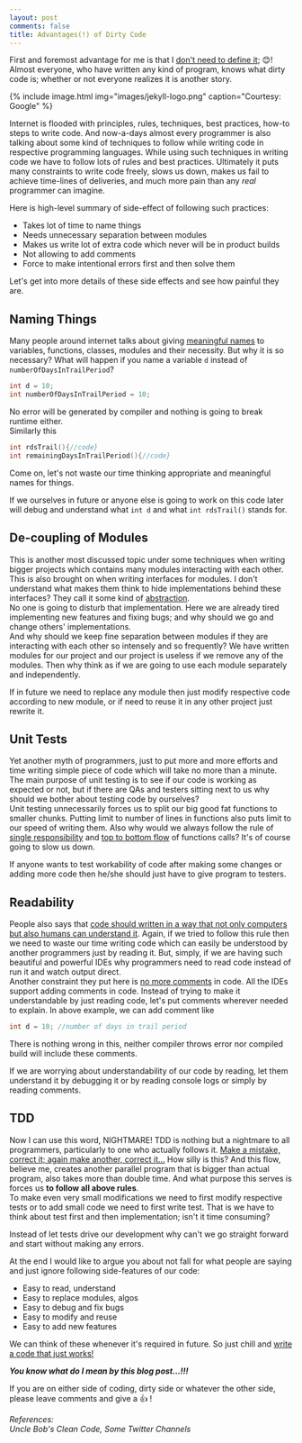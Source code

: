 ```yaml
---
layout: post
comments: false
title: Advantages(!) of Dirty Code
---
```


First and foremost advantage for me is that I <u>don't need to define it</u>; 😊! Almost everyone, who have written any kind of program, knows what dirty code is; whether or not everyone realizes it is another story.

{% include image.html img="images/jekyll-logo.png" caption="Courtesy: Google" %}

Internet is flooded with principles, rules, techniques, best practices, how-to steps to write code. And now-a-days almost every programmer is also talking about some kind of techniques to follow while writing code in respective programming languages. While using such techniques in writing code we have to follow lots of rules and best practices. Ultimately it puts many constraints to write code freely, slows us down, makes us fail to achieve time-lines of deliveries, and much more pain than any *real* programmer can imagine.

Here is high-level summary of side-effect of following such practices:  
- Takes lot of time to name things  
- Needs unnecessary separation between modules  
- Makes us write lot of extra code which never will be in product builds  
- Not allowing to add comments  
- Force to make intentional errors first and then solve them

Let's get into more details of these side effects and see how painful they are.

## Naming Things
Many people around internet talks about giving <u>meaningful names</u> to variables, functions, classes, modules and their necessity. But why it is so necessary? What will happen if you name a variable `d` instead of `numberOfDaysInTrailPeriod`?
```c
int d = 10;
int numberOfDaysInTrailPeriod = 10;
```
No error will be generated by compiler and nothing is going to break runtime either.    
Similarly this
```c
int rdsTrail(){//code}
int remainingDaysInTrailPeriod(){//code}
```
Come on, let's not waste our time thinking appropriate and meaningful names for things.

If we ourselves in future or anyone else is going to work on this code later will debug and understand what `int d` and what `int rdsTrail()` stands for.

## De-coupling of Modules
This is another most discussed topic under some techniques when writing bigger projects which contains many modules interacting with each other. This is also brought on when writing interfaces for modules. I don't understand what makes them think to hide implementations behind these interfaces? They call it some kind of <u>abstraction</u>.  
No one is going to disturb that implementation. Here we are already tired implementing new features and fixing bugs; and why should we go and change others' implementations.  
And why should we keep fine separation between modules if they are interacting with each other so intensely and so frequently? We have written modules for our project and our project is useless if we remove any of the modules. Then why think as if we are going to use each module separately and independently.

If in future we need to replace any module then just modify respective code according to new module, or if need to reuse it in any other project just rewrite it.

## Unit Tests
Yet another myth of programmers, just to put more and more efforts and time writing simple piece of code which will take no more than a minute. The main purpose of unit testing is to see if our code is working as expected or not, but if there are QAs and testers sitting next to us why should we bother about testing code by ourselves?  
Unit testing unnecessarily forces us to split our big good fat functions to smaller chunks. Putting limit to number of lines in functions also puts limit to our speed of writing them. Also why would we always follow the rule of <u>single responsibility</u> and <u>top to bottom flow</u> of functions calls? It's of course going to slow us down.

If anyone wants to test workability of code after making some changes or adding more code then he/she should just have to give program to testers.

## Readability
People also says that <u>code should written in a way that not only computers but also humans can understand it</u>. Again, if we tried to follow this rule then we need to waste our time writing code which can easily be understood by another programmers just by reading it. But, simply, if we are having such beautiful and powerful IDEs why programmers need to read code instead of run it and watch output direct.  
Another constraint they put here is <u>no more comments</u> in code. All the IDEs support adding comments in code. Instead of trying to make it understandable by just reading code, let's put comments wherever needed to explain. In above example, we can add comment like
```c
int d = 10; //number of days in trail period
```
There is nothing wrong in this, neither compiler throws error nor compiled build will include these comments. 

If we are worrying about understandability of our code by reading, let them understand it by debugging it or by reading console logs or simply by reading comments.

## TDD
Now I can use this word, NIGHTMARE! TDD is nothing but a nightmare to all programmers, particularly to one who actually follows it. <u>Make a mistake, correct it; again make another, correct it...</u> How silly is this? And this flow, believe me, creates another parallel program that is bigger than actual program, also takes more than double time. And what purpose this serves is forces us **to follow all above rules**.  
To make even very small modifications we need to first modify respective tests or to add small code we need to first write test. That is we have to think about test first and then implementation; isn't it time consuming? 

Instead of let tests drive our development why can't we go straight forward and start without making any errors.

At the end I would like to argue you about not fall for what people are saying and just ignore following side-features of our code:
- Easy to read, understand  
- Easy to replace modules, algos  
- Easy to debug and fix bugs  
- Easy to modify and reuse  
- Easy to add new features

We can think of these whenever it's required in future. So just chill and <u>write a code that just works!</u>

***You know what do I mean by this blog post...!!!***

If you are on either side of coding, dirty side or whatever the other side, please leave comments and give a 👍 !

*References:  
Uncle Bob's Clean Code,
Some Twitter Channels*

